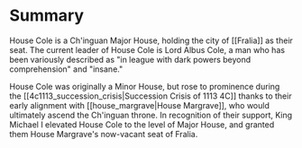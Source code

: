 # Summary
House Cole is a Ch'inguan Major House, holding the city of [[Fralia]] as their seat. The current leader of House Cole is Lord Albus Cole, a man who has been variously described as "in league with dark powers beyond comprehension" and "insane."

House Cole was originally a Minor House, but rose to prominence during the [[4c1113_succession_crisis|Succession Crisis of 1113 4C]] thanks to their early alignment with [[house_margrave|House Margrave]], who would ultimately ascend the Ch'inguan throne. In recognition of their support, King Michael I elevated House Cole to the level of Major House, and granted them House Margrave's now-vacant seat of Fralia. 
